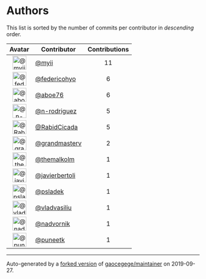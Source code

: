# Authors

This list is sorted by the number of commits per contributor in _descending_ order.

Avatar|Contributor|Contributions
:-:|---|:-:
<img class='float-left rounded-1' src='https://avatars2.githubusercontent.com/u/10231489?v=4' width='36' height='36' alt='@myii'>|[@myii](https://github.com/myii)|11
<img class='float-left rounded-1' src='https://avatars0.githubusercontent.com/u/7521438?v=4' width='36' height='36' alt='@federicohyo'>|[@federicohyo](https://github.com/federicohyo)|6
<img class='float-left rounded-1' src='https://avatars0.githubusercontent.com/u/1800660?v=4' width='36' height='36' alt='@aboe76'>|[@aboe76](https://github.com/aboe76)|6
<img class='float-left rounded-1' src='https://avatars3.githubusercontent.com/u/3433835?v=4' width='36' height='36' alt='@n-rodriguez'>|[@n-rodriguez](https://github.com/n-rodriguez)|5
<img class='float-left rounded-1' src='https://avatars3.githubusercontent.com/u/3520407?v=4' width='36' height='36' alt='@RabidCicada'>|[@RabidCicada](https://github.com/RabidCicada)|5
<img class='float-left rounded-1' src='https://avatars0.githubusercontent.com/u/211666?v=4' width='36' height='36' alt='@grandmasterv'>|[@grandmasterv](https://github.com/grandmasterv)|2
<img class='float-left rounded-1' src='https://avatars2.githubusercontent.com/u/864186?v=4' width='36' height='36' alt='@themalkolm'>|[@themalkolm](https://github.com/themalkolm)|1
<img class='float-left rounded-1' src='https://avatars2.githubusercontent.com/u/242396?v=4' width='36' height='36' alt='@javierbertoli'>|[@javierbertoli](https://github.com/javierbertoli)|1
<img class='float-left rounded-1' src='https://avatars0.githubusercontent.com/u/1746010?v=4' width='36' height='36' alt='@psladek'>|[@psladek](https://github.com/psladek)|1
<img class='float-left rounded-1' src='https://avatars2.githubusercontent.com/u/175579?v=4' width='36' height='36' alt='@vladvasiliu'>|[@vladvasiliu](https://github.com/vladvasiliu)|1
<img class='float-left rounded-1' src='https://avatars1.githubusercontent.com/u/5682028?v=4' width='36' height='36' alt='@nadvornik'>|[@nadvornik](https://github.com/nadvornik)|1
<img class='float-left rounded-1' src='https://avatars1.githubusercontent.com/u/528061?v=4' width='36' height='36' alt='@puneetk'>|[@puneetk](https://github.com/puneetk)|1

---

Auto-generated by a [forked version](https://github.com/myii/maintainer) of [gaocegege/maintainer](https://github.com/gaocegege/maintainer) on 2019-09-27.
